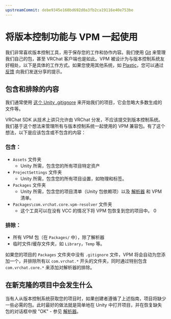 ```yaml
---
upstreamCommit: debe9345e160bd692d0a3fb2ca19116e40e753be
---
```


# 将版本控制功能与 VPM 一起使用

我们非常喜欢版本控制工具，用于保存您的工作和协作内容。我们使用 [Git](https://git-scm.com/) 来管理我们自己的包，甚至 VRChat 客户端也是如此。VPM 被设计为与版本控制系统友好相处，以下是具体的工作方式。如果您使用其他系统，如 [Plastic](https://docs.unity3d.com/2019.4/Documentation/Manual/PlasticSCMPlugin.html)，您可以通过 [反馈](https://feedback.vrchat.com/creator-companion-beta) 向我们发送分享的提示。

## 包含和排除的内容

我们通常使用 [这个 Unity .gitignore](https://github.com/github/gitignore/blob/main/Unity.gitignore) 来开始我们的项目，它会忽略大多数生成的文件等。

VRChat SDK 从技术上讲只允许由 VRChat 分发，不应该提交到版本控制系统。我们基于这个想法来管理所有与版本控制系统一起使用的 VPM 兼容包。有了这个想法，以下是应该包含或不包含的内容：

### 包含：
* `Assets` 文件夹
  * Unity 所需，包含您的所有项目特定资产
* `ProjectSettings` 文件夹
  * Unity 所需，包含您的所有项目设置，如物理和标签。
* `Packages` 文件夹
  * Unity 所需，包含您的项目清单（Unity 包依赖项）以及 [解析器](/vcc.docs.vrchat.com/vpm/resolver) 和 VPM 清单。
* `Packages\com.vrchat.core.vpm-resolver` 文件夹
  * 这个工具可以在没有 VCC 的情况下将 VPM 包恢复到您的项目中。
  0
### 排除：
* 所有 VPM 包（在 `Packages/` 中），除了解析器
* 临时文件/缓存文件夹，如 `Library`，`Temp` 等。

如果您的项目的 `Packages` 文件夹中没有 `.gitignore` 文件，VPM 将会自动为您添加一个，并排除所有以 `com.vrchat.*` 开头的文件夹，同时通过特别包含 `com.vrchat.core.*` 来添加对解析器的排除。

## 在新克隆的项目中会发生什么
当有人从版本控制系统获取您的项目时，如果创建者遵循了上述指南，项目将缺少一些必需的包。此时最好的做法就是简单地在 Unity 中打开项目，并在恢复缺失包的对话框中按 "OK" - 参见 [解析器](/vcc.docs.vrchat.com/vpm/resolver#using-it)。